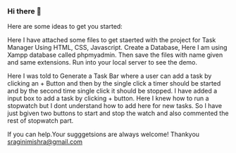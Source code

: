 ### Hi there 👋


Here are some ideas to get you started:

Here I have attached some files to get staerted with the project for Task Manager Using HTML, CSS, Javascript.
Create a Database, Here I am using Xampp database called phpmyadmin.
Then save the files with name given and same extensions.
Run into your local server to see the demo.



Here I was told to Generate a Task Bar where a user can add a task by clicking an + Button and then by the single click a timer should be started and by the second time single click it should be stopped.
I have added a input box to add a task by clicking + button.
Here I knew how to run a stopwatch but I dont understand how to add here for new tasks.
So I have just bgiven two buttons to start and stop the watch and also commented the rest of stopwatch part.

If you can help.Your sugggetsions are always welcome!
Thankyou
sraginimishra@gmail.com
